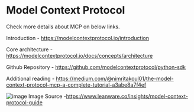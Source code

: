 # Model Context Protocol

Check more details about MCP on below links.

Introduction - https://modelcontextprotocol.io/introduction

Core architecture - https://modelcontextprotocol.io/docs/concepts/architecture

Github Repository - https://github.com/modelcontextprotocol/python-sdk

Additional reading - https://medium.com/@nimritakoul01/the-model-context-protocol-mcp-a-complete-tutorial-a3abe8a7f4ef

![image](https://github.com/user-attachments/assets/2aed7c0d-e257-4ed0-97db-86c8336da5ee)
Image Source -https://www.leanware.co/insights/model-context-protocol-guide
